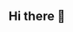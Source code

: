 ## Hi there 👋

<!--
**Willempire/Willempire** is a ✨ _special_ ✨ repository because its `README.md` (this file) appears on your GitHub profile.

Here are some ideas to get you started:

- 🔭 I’m currently working on ...
- 🌱 I’m currently learning ...
- 👯 I’m looking to collaborate on ...<h1 align="center">Hi 👋, I'm Will Darlington</h1>
<h3 align="center">A passionate frontend developer from Nigeria</h3>

<p align="left"> <a href="https://github.com/ryo-ma/github-profile-trophy"><img src="https://github-profile-trophy.vercel.app/?username=willempire" alt="willempire" /></a> </p>

- 💬 Ask me about **react,Javascript**

- 📫 How to reach me **wilfreddarlington8@gmail.com**

<h3 align="left">Connect with me:</h3>
<p align="left">
<a href="https://twitter.com/willdarlington7" target="blank"><img align="center" src="https://raw.githubusercontent.com/rahuldkjain/github-profile-readme-generator/master/src/images/icons/Social/twitter.svg" alt="willdarlington7" height="30" width="40" /></a>
<a href="https://linkedin.com/in/will darlington" target="blank"><img align="center" src="https://raw.githubusercontent.com/rahuldkjain/github-profile-readme-generator/master/src/images/icons/Social/linked-in-alt.svg" alt="will darlington" height="30" width="40" /></a>
</p>

<h3 align="left">Languages and Tools:</h3>
<p align="left"> <a href="https://www.w3.org/html/" target="_blank" rel="noreferrer"> <img src="https://raw.githubusercontent.com/devicons/devicon/master/icons/html5/html5-original-wordmark.svg" alt="html5" width="40" height="40"/> </a> <a href="https://developer.mozilla.org/en-US/docs/Web/JavaScript" target="_blank" rel="noreferrer"> <img src="https://raw.githubusercontent.com/devicons/devicon/master/icons/javascript/javascript-original.svg" alt="javascript" width="40" height="40"/> </a> <a href="https://reactjs.org/" target="_blank" rel="noreferrer"> <img src="https://raw.githubusercontent.com/devicons/devicon/master/icons/react/react-original-wordmark.svg" alt="react" width="40" height="40"/> </a> <a href="https://tailwindcss.com/" target="_blank" rel="noreferrer"> <img src="https://www.vectorlogo.zone/logos/tailwindcss/tailwindcss-icon.svg" alt="tailwind" width="40" height="40"/> </a> </p>

<h3 align="left">Support:</h3>
<p><a href="https://www.buymeacoffee.com/WillDarlington"> <img align="left" src="https://cdn.buymeacoffee.com/buttons/v2/default-yellow.png" height="50" width="210" alt="WillDarlington" /></a></p><br><br>

<p><img align="center" src="https://github-readme-stats.vercel.app/api/top-langs?username=willempire&show_icons=true&locale=en&layout=compact" alt="willempire" /></p>

<p><img align="center" src="https://github-readme-streak-stats.herokuapp.com/?user=willempire&" alt="willempire" /></
- 🤔 I’m looking for help with ...
- 💬 Ask me about ...
- 📫 How to reach me: ...
- 😄 Pronouns: ...
- ⚡ Fun fact: ...
-->
